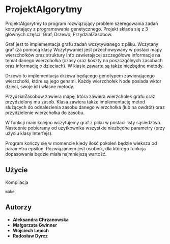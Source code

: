 # ProjektAlgorytmy
ProjektAlgorytmy to program rozwiązujący problem szeregowania zadań korzystający z programowania genetycznego.
Projekt składa się z 3 głównych części: Graf, Drzewo, PrzydzialZasobow.

Graf jest to implementacja grafu zadań wczytywanego z pliku. Wczytany graf (za pomocą klasy Wczytywanie) jest
przechowywany w postaci mapy wierzchołków oraz struktury Info zawierającej szczegółowe informacje na temat
danego wierzchołka (czasy oraz koszty na poszczgólnych zasobach oraz informację o dzieciach).
W klasie zawarte są także niezbędne metody.

Drzewo to implementacja drzewa będącego genotypem zawierającego wierzchołki, które są jego genami. Każdy
wierzchołek Node posiada wktor dzieci, swoje id i własne metody.

PrzydzialZasobow zawiera mapę, która zawiera wierzchołek grafu oraz przydzielony mu zasob. Klasa zawiera także
implementację metod służących do odnalezienia zasobu danego wierzchołka (lub na owdrót) oraz przydzielenie
wierzchołka do zasobu.

W funkcji main kolejno wczytujemy graf z pliku w postaci listy sąsiedztwa. Nastepnie pobieramy od użytkownika
wszystkie niezbędne parametry (przy użyciu klasy Interfejs).

Program kończy się w momencie kiedy ilość pokoleń będzie wieksza od parametru epsilon. Rozwiązaniem jest osobnik,
dla którego funkcja dopasowania będzie miała najmniejszą wartość.

## Użycie
Kompilacja
```
make 
```

## Autorzy
* **Aleksandra Chrzanowska**
* **Małgorzata Gwinner**
* **Wojciech Lepich**
* **Radosław Dyrcz**
